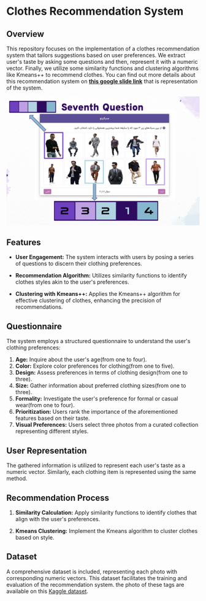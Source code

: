 # Clothes Recommendation System

## Overview

This repository focuses on the implementation of a clothes recommendation system that tailors suggestions based on user preferences. We extract user's taste by asking some questions and then, represent it with a numeric vector. Finally, we utilize some similarity functions and clustering algorithms like Kmeans++ to recommend clothes. You can find out more details about this recommendation system on **[this google slide link](https://docs.google.com/presentation/d/1_Zp6elkHekhsne36Kl5X0O_5E8RYuCYJ-T1GjDTCuSw/edit?usp=sharing)** that is representation of the system.

[![Seventh Question](Clothes_recommendation.png)](https://docs.google.com/presentation/d/1_Zp6elkHekhsne36Kl5X0O_5E8RYuCYJ-T1GjDTCuSw/edit?usp=sharing)

## Features

- **User Engagement:** The system interacts with users by posing a series of questions to discern their clothing preferences.

- **Recommendation Algorithm:** Utilizes similarity functions to identify clothes styles akin to the user's preferences.

- **Clustering with Kmeans++:** Applies the Kmeans++ algorithm for effective clustering of clothes, enhancing the precision of recommendations.

## Questionnaire

The system employs a structured questionnaire to understand the user's clothing preferences:

1. **Age:** Inquire about the user's age(from one to four).
2. **Color:** Explore color preferences for clothing(from one to five).
3. **Design:** Assess preferences in terms of clothing design(from one to three).
4. **Size:** Gather information about preferred clothing sizes(from one to three).
5. **Formality:** Investigate the user's preference for formal or casual wear(from one to four).
6. **Prioritization:** Users rank the importance of the aforementioned features based on their taste.
7. **Visual Preferences:** Users select three photos from a curated collection representing different styles.

## User Representation

The gathered information is utilized to represent each user's taste as a numeric vector. Similarly, each clothing item is represented using the same method.

## Recommendation Process

1. **Similarity Calculation:** Apply similarity functions to identify clothes that align with the user's preferences.

2. **Kmeans Clustering:** Implement the Kmeans algorithm to cluster clothes based on style.

## Dataset

A comprehensive dataset is included, representing each photo with corresponding numeric vectors. This dataset facilitates the training and evaluation of the recommendation system. the photo of these tags are available on this [Kaggle dataset](https://www.kaggle.com/datasets/paramaggarwal/fashion-product-images-dataset).
